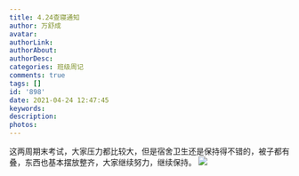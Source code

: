 ```yaml
---
title: 4.24查寝通知
author: 万舒成
avatar: 
authorLink: 
authorAbout: 
authorDesc: 
categories: 班级周记
comments: true
tags: []
id: '898'
date: 2021-04-24 12:47:45
keywords:
description:
photos:
---
```


这两周期末考试，大家压力都比较大，但是宿舍卫生还是保持得不错的，被子都有叠，东西也基本摆放整齐，大家继续努力，继续保持。 [![](https://www.aiupc.xyz/wp-content/uploads/2021/04/wp_editor_md_04c54a5b61e8bf4bfe8fa2aa7953c051.jpg)](https://www.aiupc.xyz/wp-content/uploads/2021/04/wp_editor_md_04c54a5b61e8bf4bfe8fa2aa7953c051.jpg)